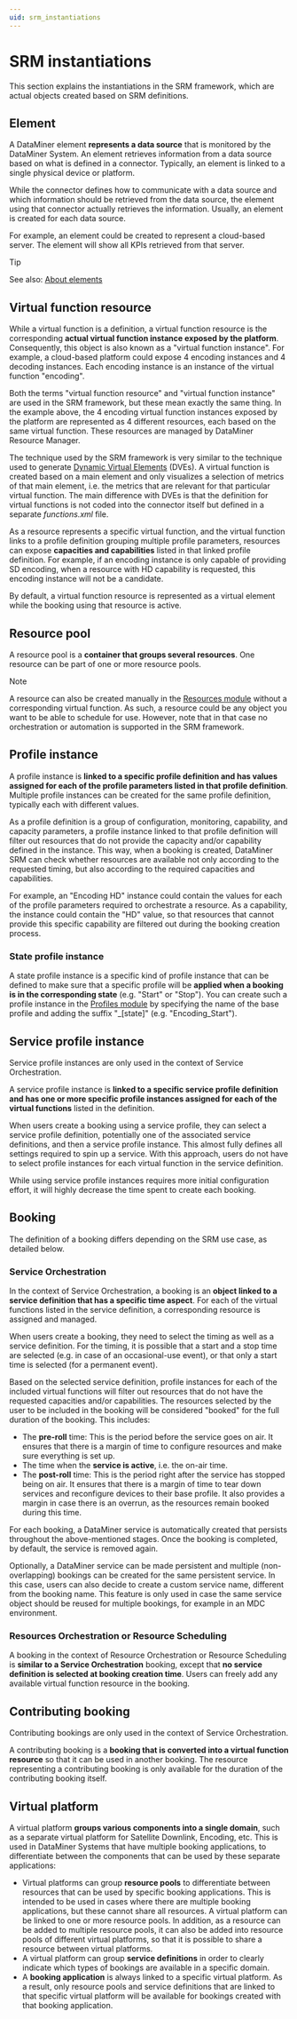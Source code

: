 ```yaml
---
uid: srm_instantiations
---
```


# SRM instantiations

This section explains the instantiations in the SRM framework, which are actual objects created based on SRM definitions.

## Element

A DataMiner element **represents a data source** that is monitored by the DataMiner System. An element retrieves information from a data source based on what is defined in a connector. Typically, an element is linked to a single physical device or platform.

While the connector defines how to communicate with a data source and which information should be retrieved from the data source, the element using that connector actually retrieves the information. Usually, an element is created for each data source.

For example, an element could be created to represent a cloud-based server. The element will show all KPIs retrieved from that server.

> [!TIP]
> See also: [About elements](xref:About_elements)

## Virtual function resource

While a virtual function is a definition, a virtual function resource is the corresponding **actual virtual function instance exposed by the platform**. Consequently, this object is also known as a "virtual function instance". For example, a cloud-based platform could expose 4 encoding instances and 4 decoding instances. Each encoding instance is an instance of the virtual function "encoding".

Both the terms "virtual function resource" and "virtual function instance" are used in the SRM framework, but these mean exactly the same thing. In the example above, the 4 encoding virtual function instances exposed by the platform are represented as 4 different resources, each based on the same virtual function. These resources are managed by DataMiner Resource Manager.

The technique used by the SRM framework is very similar to the technique used to generate [Dynamic Virtual Elements](xref:Dynamic_virtual_elements) (DVEs). A virtual function is created based on a main element and only visualizes a selection of metrics of that main element, i.e. the metrics that are relevant for that particular virtual function. The main difference with DVEs is that the definition for virtual functions is not coded into the connector itself but defined in a separate *functions.xml* file.

As a resource represents a specific virtual function, and the virtual function links to a profile definition grouping multiple profile parameters, resources can expose **capacities and capabilities** listed in that linked profile definition. For example, if an encoding instance is only capable of providing SD encoding, when a resource with HD capability is requested, this encoding instance will not be a candidate.

By default, a virtual function resource is represented as a virtual element while the booking using that resource is active.

## Resource pool

A resource pool is a **container that groups several resources**. One resource can be part of one or more resource pools.

> [!NOTE]
> A resource can also be created manually in the [Resources module](xref:The_Resources_module) without a corresponding virtual function. As such, a resource could be any object you want to be able to schedule for use. However, note that in that case no orchestration or automation is supported in the SRM framework.

## Profile instance

A profile instance is **linked to a specific profile definition and has values assigned for each of the profile parameters listed in that profile definition**. Multiple profile instances can be created for the same profile definition, typically each with different values.

As a profile definition is a group of configuration, monitoring, capability, and capacity parameters, a profile instance linked to that profile definition will filter out resources that do not provide the capacity and/or capability defined in the instance. This way, when a booking is created, DataMiner SRM can check whether resources are available not only according to the requested timing, but also according to the required capacities and capabilities.

For example, an "Encoding HD" instance could contain the values for each of the profile parameters required to orchestrate a resource. As a capability, the instance could contain the "HD" value, so that resources that cannot provide this specific capability are filtered out during the booking creation process.

### State profile instance

A state profile instance is a specific kind of profile instance that can be defined to make sure that a specific profile will be **applied when a booking is in the corresponding state** (e.g. "Start" or "Stop"). You can create such a profile instance in the [Profiles module](xref:The_Profiles_module) by specifying the name of the base profile and adding the suffix "_[state]" (e.g. "Encoding_Start").

## Service profile instance

Service profile instances are only used in the context of Service Orchestration.

A service profile instance is **linked to a specific service profile definition and has one or more specific profile instances assigned for each of the virtual functions** listed in the definition.

When users create a booking using a service profile, they can select a service profile definition, potentially one of the associated service definitions, and then a service profile instance. This almost fully defines all settings required to spin up a service. With this approach, users do not have to select profile instances for each virtual function in the service definition.

While using service profile instances requires more initial configuration effort, it will highly decrease the time spent to create each booking.

## Booking

The definition of a booking differs depending on the SRM use case, as detailed below.

### Service Orchestration

In the context of Service Orchestration, a booking is an **object linked to a service definition that has a specific time aspect**. For each of the virtual functions listed in the service definition, a corresponding resource is assigned and managed.

When users create a booking, they need to select the timing as well as a service definition. For the timing, it is possible that a start and a stop time are selected (e.g. in case of an occasional-use event), or that only a start time is selected (for a permanent event).

Based on the selected service definition, profile instances for each of the included virtual functions will filter out resources that do not have the requested capacities and/or capabilities. The resources selected by the user to be included in the booking will be considered "booked" for the full duration of the booking. This includes:

- The **pre-roll** time: This is the period before the service goes on air. It ensures that there is a margin of time to configure resources and make sure everything is set up.
- The time when the **service is active**, i.e. the on-air time.
- The **post-roll** time: This is the period right after the service has stopped being on air. It ensures that there is a margin of time to tear down services and reconfigure devices to their base profile. It also provides a margin in case there is an overrun, as the resources remain booked during this time.

For each booking, a DataMiner service is automatically created that persists throughout the above-mentioned stages. Once the booking is completed, by default, the service is removed again.

Optionally, a DataMiner service can be made persistent and multiple (non-overlapping) bookings can be created for the same persistent service. In this case, users can also decide to create a custom service name, different from the booking name. This feature is only used in case the same service object should be reused for multiple bookings, for example in an MDC environment.

### Resources Orchestration or Resource Scheduling

A booking in the context of Resource Orchestration or Resource Scheduling is **similar to a Service Orchestration** booking, except that **no service definition is selected at booking creation time**. Users can freely add any available virtual function resource in the booking.

## Contributing booking

Contributing bookings are only used in the context of Service Orchestration.

A contributing booking is a **booking that is converted into a virtual function resource** so that it can be used in another booking. The resource representing a contributing booking is only available for the duration of the contributing booking itself.

## Virtual platform

A virtual platform **groups various components into a single domain**, such as a separate virtual platform for Satellite Downlink, Encoding, etc. This is used in DataMiner Systems that have multiple booking applications, to differentiate between the components that can be used by these separate applications:

- Virtual platforms can group **resource pools** to differentiate between resources that can be used by specific booking applications. This is intended to be used in cases where there are multiple booking applications, but these cannot share all resources. A virtual platform can be linked to one or more resource pools. In addition, as a resource can be added to multiple resource pools, it can also be added into resource pools of different virtual platforms, so that it is possible to share a resource between virtual platforms.
- A virtual platform can group **service definitions** in order to clearly indicate which types of bookings are available in a specific domain.
- A **booking application** is always linked to a specific virtual platform. As a result, only resource pools and service definitions that are linked to that specific virtual platform will be available for bookings created with that booking application.

